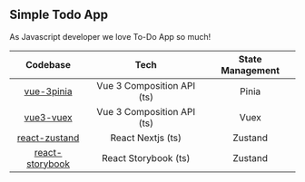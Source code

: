 ## Simple Todo App

As Javascript developer we love To-Do App so much!

|                                         Codebase                                         |            Tech            | State Management |
| :--------------------------------------------------------------------------------------: | :------------------------: | :--------------: |
|      [vue-3pinia](https://github.com/novanda1/simple-todo-app/tree/main/vue-3pinia)      | Vue 3 Composition API (ts) |      Pinia       |
|       [vue3-vuex](https://github.com/novanda1/simple-todo-app/tree/main/vue3-vuex)       | Vue 3 Composition API (ts) |       Vuex       |
|   [react-zustand](https://github.com/novanda1/simple-todo-app/tree/main/react-zustand)   |     React Nextjs (ts)      |     Zustand      |
| [react-storybook](https://github.com/novanda1/simple-todo-app/tree/main/react-storybook) |    React Storybook (ts)    |     Zustand      |
